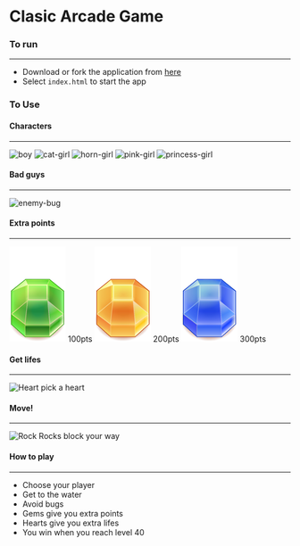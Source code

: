 # Clasic Arcade Game
### To run
---------------------------
- Download or fork the application from [here](https://github.com/AaronJuarez/frontend-nanodegree-arcade-game)
- Select ```index.html``` to start the app

### To Use

#### Characters
----------------------------
![boy](images/char-boy.png)
![cat-girl](images/char-cat-girl.png)
![horn-girl](images/char-horn-girl.png)
![pink-girl](images/char-pink-girl.png)
![princess-girl](images/char-princess-girl.png)

#### Bad guys
----------------------------
![enemy-bug](images/enemy-bug.png)

#### Extra points
---------------------------
![Gem-Green](images/Gem-Green.png) 100pts
![Gem-Orange](images/Gem-Orange.png) 200pts
![Gem-Blue](images/Gem-Blue.png) 300pts

#### Get lifes
--------------------------
![Heart](images/Heart.png) pick a heart

#### Move!
-------------------------
![Rock](images/Rock.png) Rocks block your way

#### How to play
----------------------------
- Choose your player
- Get to the water
- Avoid bugs
- Gems give you extra points
- Hearts give you extra lifes
- You win when you reach level 40


